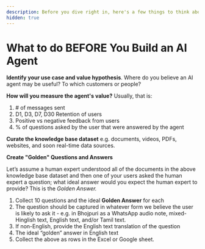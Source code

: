 ```yaml
---
description: Before you dive right in, here's a few things to think about
hidden: true
---
```


# What to do BEFORE You Build an AI Agent

**Identify your use case and value hypothesis**. Where do you believe an AI agent may be useful? To which customers or people?&#x20;

**How will you measure the agent's value?** Usually, that is:&#x20;

1. \# of messages sent
2. D1, D3, D7, D30 Retention of users
3. Positive vs negative feedback from users
4. % of questions asked by the user that were answered by the agent

**Curate the knowledge base dataset** e.g. documents, videos, PDFs, websites, and soon real-time data sources.&#x20;

**Create "Golden" Questions and Answers**

Let’s assume a human expert understood all of the documents in the above knowledge base dataset and then one of your users asked the human expert a question; what ideal answer would you expect the human expert to provide? This is the _Golden Answer._

1. Collect 10 questions and the ideal **Golden Answer** for each
2. The question should be captured in whatever form we believe the user is likely to ask it - e.g. in Bhojpuri as a WhatsApp audio note, mixed-Hinglish text, English text, and/or Tamil text.
3. If non-English, provide the English text translation of the question
4. The ideal “golden” answer in English text
5. Collect the above as rows in the Excel or Google sheet.

